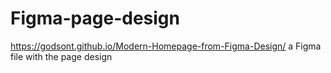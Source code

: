 # Figma-page-design
https://godsont.github.io/Modern-Homepage-from-Figma-Design/
a Figma file with the page design 
